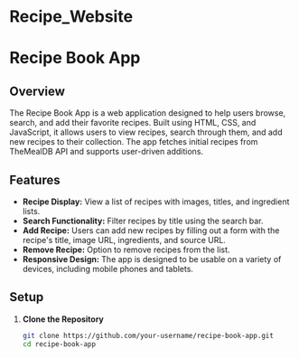 # Recipe_Website
# Recipe Book App

## Overview

The Recipe Book App is a web application designed to help users browse, search, and add their favorite recipes. Built using HTML, CSS, and JavaScript, it allows users to view recipes, search through them, and add new recipes to their collection. The app fetches initial recipes from TheMealDB API and supports user-driven additions.

## Features

- **Recipe Display:** View a list of recipes with images, titles, and ingredient lists.
- **Search Functionality:** Filter recipes by title using the search bar.
- **Add Recipe:** Users can add new recipes by filling out a form with the recipe's title, image URL, ingredients, and source URL.
- **Remove Recipe:** Option to remove recipes from the list.
- **Responsive Design:** The app is designed to be usable on a variety of devices, including mobile phones and tablets.

## Setup

1. **Clone the Repository**

   ```bash
   git clone https://github.com/your-username/recipe-book-app.git
   cd recipe-book-app
